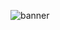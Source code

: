 ![banner](https://user-images.githubusercontent.com/100871575/159238337-c0aa3228-8ef1-48ff-9a7c-ca8a049fd4d3.jpg)
